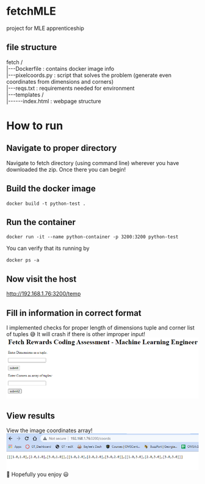 # fetchMLE
project for MLE apprenticeship

## file structure
fetch /  
|---Dockerfile : contains docker image info  
|---pixelcoords.py : script that solves the problem (generate even coordinates from dimensions and corners)  
|---reqs.txt : requirements needed for environment  
|---templates /  
|------index.html : webpage structure  

# How to run

## Navigate to proper directory
Navigate to fetch directory (using command line) wherever you have downloaded the zip. Once there you can begin!

## Build the docker image
```
docker build -t python-test .
```
## Run the container
```
docker run -it --name python-container -p 3200:3200 python-test
```
You can verify that its running by 
```
docker ps -a
```

## Now visit the host
http://192.168.1.76:3200/temp  

## Fill in information in correct format
I implemented checks for proper length of dimensions tuple and corner list of tuples 😅 It will crash if there is other improper input!
![Website](/webpage.png)  

## View results
View the image coordinates array! 
![Results](/answer.png)  
🐶 Hopefully you enjoy 😃


